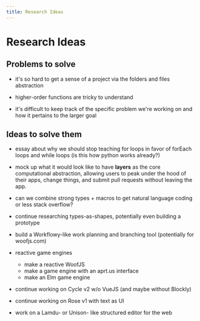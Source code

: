```yaml
---
title: Research Ideas
---
```


# Research Ideas

## Problems to solve

* it's so hard to get a sense of a project via the folders and files abstraction

* higher-order functions are tricky to understand

* it's difficult to keep track of the specific problem we're working on and how it pertains to the larger goal

## Ideas to solve them

* essay about why we should stop teaching for loops in favor of forEach loops and while loops (is this how python works already?)

* mock up what it would look like to have **layers** as the core computational abstraction, allowing users to peak under the hood of their apps, change things, and submit pull requests without leaving the app. 

* can we combine strong types + macros to get natural language coding or less stack overflow?

* continue researching types-as-shapes, potentially even building a prototype

* build a Workflowy-like work planning and branching tool (potentially for woofjs.com)

* reactive game engines
  * make a reactive WoofJS
  * make a game engine with an aprt.us interface
  * make an Elm game engine

* continue working on Cycle v2 w/o VueJS (and maybe without Blockly)

* continue working on Rose v1 with text as UI

* work on a Lamdu- or Unison- like structured editor for the web

  <script>
  
  (function(i,s,o,g,r,a,m){i['GoogleAnalyticsObject']=r;i[r]=i[r]||function(){
  (i[r].q=i[r].q||[]).push(arguments)},i[r].l=1*new Date();a=s.createElement(o),
  m=s.getElementsByTagName(o)[0];a.async=1;a.src=g;m.parentNode.insertBefore(a,m)
  })(window,document,'script','https://www.google-analytics.com/analytics.js','ga');

  ga('create', 'UA-103157758-1', 'auto');
  ga('send', 'pageview');

  </script>
